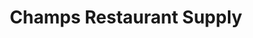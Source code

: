 ---
title: "Champs Restaurant Supply"
url: /richardson/champs-restaurant-supply/
shop: Baustoffe
---